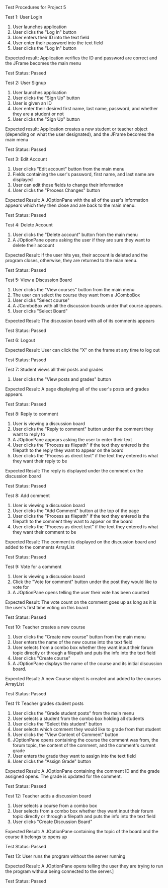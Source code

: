 Test Procedures for Project 5

  Test 1: User Login
  1. User launches application
  2. User clicks the "Log In" button
  3. User enters their ID into the text field
  4. User enter their password into the text field
  5. User clicks the "Log In" button
  
  Expected result: Application verifies the ID and password are correct and the JFrame becomes the main menu
  
  Test Status: Passed
  
  
  Test 2: User Signup
  1. User launches application
  2. User clicks the "Sign Up" button
  3. User is given an ID
  4. User enter their desired first name, last name, password, and whether they are a student or not
  5. User clicks the "Sign Up" button
  
  Expected result: Application creates a new student or teacher object (depending on what the user designated), and the JFrame 
  becomes the main menu
  
  Test Status: Passed 
  
  
  Test 3: Edit Account
  1. User clicks "Edit account" button from the main menu
  2. Fields containing the user's password, first name, and last name are displayed
  3. User can edit those fields to change their information
  4. User clicks the "Process Changes" button
  
  Expected Result: A JOptionPane with the all of the user's information appears which they then close and are back to the main menu.
  
  Test Status: Passed
  
  
  Test 4: Delete Account
  1. User clicks the "Delete account" button from the main menu
  2. A JOptionPane opens asking the user if they are sure they want to delete their account
  
  Expected Result: If the user hits yes, their account is deleted and the program closes, otherwise, they are returned to the mian menu.
  
  Test Status: Passed
  
  
  Test 5: View a Discussion Board
  1. User clicks the "View courses" button from the main menu
  2. The user can select the course they want from a JComboBox
  3. User clicks "Select course"
  4. A JComboBox with all the discussion boards under that course appears.
  5. User clicks "Select Board"
  
  Expected Result: The discussion board with all of its comments appears
  
  Test Status: Passed
  
  
  Test 6: Logout
  
  Expected Result: User can click the "X" on the frame at any time to log out
  
  Test Status: Passed
  
  
  Test 7: Student views all their posts and grades
  1. User clicks the "View posts and grades" button
  
  Expected Result: A page displaying all of the user's posts and grades appears.
  
  Test Status: Passed
  
  
  Test 8: Reply to comment
  1. User is viewing a discussion board
  2. User clicks the "Reply to comment" button under the comment they want to reply to
  3. A JOptionPane appears asking the user to enter their text
  4. User clicks the "Process as filepath" if the text they entered is the filepath to the reply they want to appear on the board
  5. User clicks the "Process as direct text" if the text they entered is what they want their reply to be
  
  Expected Result: The reply is displayed under the comment on the discussion board 
  
  Test Status: Passed 
  
  
  Test 8: Add comment
  1. User is viewing a discussion board 
  2. User clicks the "Add Comment" button at the top of the page
  3. User clicks the "Process as filepath" if the text they entered is the filepath to the comment they want to appear on the board
  3. User clicks the "Process as direct text" if the text they entered is what they want their comment to be
  
  Expected Result: The comment is displayed on the discussion board and added to the comments ArrayList
  
  Test Status: Passed
  
  
  Test 9: Vote for a comment
  1. User is viewing a discussion board
  2. Click the "Vote for comment" button under the post they would like to vote for
  3. A JOptionPane opens telling the user their vote has been counted 
  
  Expected Result: The vote count on the comment goes up as long as it is the user's first time voting on this board
  
  Test Status: Passed
  
  
  Test 10: Teacher creates a new course
  1. User clicks the "Create new course" button from the main menu
  2. User enters the name of the new course into the text field
  3. User selects from a combo box whether they want input their forum topic directly or through a filepath and 
  puts the info into the text field
  4. User clicks "Create course"
  5. A JOptionPane displays the name of the course and its initial discussion board.
  
  Expected Result: A new Course object is created and added to the courses ArrayList
  
  Test Status: Passed
  
  
  Test 11: Teacher grades student posts
  1. User clicks the "Grade student posts" from the main menu
  2. User selects a student from the combo box holding all students
  3. User clicks the "Select this student" button
  4. User selects which comment they would like to grade from that student
  5. User clicks the "View Content of Comment" button 
  6. JOptionPane opens containing the course the comment was from, the forum topic, the content of the comment, and the 
  comment's current grade
  7. User enters the grade they want to assign into the text field
  8. User clicks the "Assign Grade" button
  
  Expected Result: A JOptionPane containing the comment ID and the grade assigned opens. The grade is updated for the comment.
  
  Test Status: Passed 
  
  
  Test 12: Teacher adds a discussion board 
  1. User selects a course from a combo box
  2. User selects from a combo box whether they want input their forum topic directly or through a filepath and 
  puts the info into the text field
  3. User clicks "Create Discussion Board"
  
  Expected Result: A JOptionPane containing the topic of the board and the course it belongs to opens up
  
  Test Status: Passed 
  
  
  Test 13: User runs the program without the server running
  
  Expected Result: A JOptionPane opens telling the user they are trying to run the program without being connected to the server.]
  
  Test Status: Passed 
  
  
  
  










